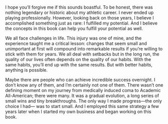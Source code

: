I hope you’ll forgive me if this sounds boastful. To be honest, there
was nothing legendary or historic about my athletic career. I never
ended up playing professionally. However, looking back on those
years, I believe I accomplished something just as rare: I fulfilled my
potential. And I believe the concepts in this book can help you fulfill
your potential as well.

We all face challenges in life. This injury was one of mine, and the
experience taught me a critical lesson: changes that seem small and
unimportant at first will compound into remarkable results if you’re
willing to stick with them for years. We all deal with setbacks but in
the long run, the quality of our lives often depends on the quality of
our habits. With the same habits, you’ll end up with the same results.
But with better habits, anything is possible.

Maybe there are people who can achieve incredible success
overnight. I don’t know any of them, and I’m certainly not one of
them. There wasn’t one defining moment on my journey from
medically induced coma to Academic All-American; there were many.
It was a gradual evolution, a long series of small wins and tiny
breakthroughs. The only way I made progress—the only choice I had—
was to start small. And I employed this same strategy a few years later
when I started my own business and began working on this book.